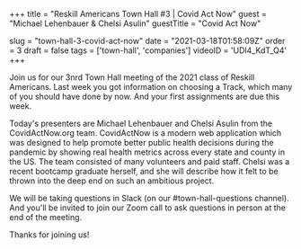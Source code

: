 +++
title = "Reskill Americans Town Hall #3 | Covid Act Now"
guest = "Michael Lehenbauer & Chelsi Asulin"
guestTitle = "Covid Act Now"

slug = "town-hall-3-covid-act-now"
date = "2021-03-18T01:58:09Z"
order = 3
draft = false
tags = ['town-hall', 'companies']
videoID = 'UDl4_KdT_Q4'
+++

Join us for our 3nrd Town Hall meeting of the 2021 class of Reskill Americans.  Last week you got information on choosing a Track, which many of you should have done by now.  And your first assignments are due this week.

Today's presenters are Michael Lehenbauer and Chelsi Asulin from the CovidActNow.org team.  CovidActNow is a modern web application which was designed to help promote better public health decisions during the pandemic by showing real health metrics across every state and county in the US.  The team consisted of many volunteers and paid staff.  Chelsi was a recent bootcamp graduate herself, and she will describe how it felt to be thrown into the deep end on such an ambitious project.

We will be taking questions in Slack (on our #town-hall-questions channel).  And you'll be invited to join our Zoom call to ask questions in person at the end of the meeting.

Thanks for joining us!

